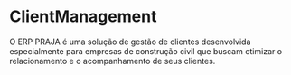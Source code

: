 # ClientManagement
O ERP PRAJA é uma solução de gestão de clientes desenvolvida especialmente para empresas de construção civil que buscam otimizar o relacionamento e o acompanhamento de seus clientes.
